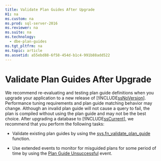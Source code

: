 ```yaml
---
title: Validate Plan Guides After Upgrade
H1: na
ms.custom: na
ms.prod: sql-server-2016
ms.reviewer: na
ms.suite: na
ms.technology: 
  - dbe-plan-guides
ms.tgt_pltfrm: na
ms.topic: article
ms.assetid: a55ebd88-6f58-454d-b1c4-991b88add522
---
```

# Validate Plan Guides After Upgrade
  We recommend re\-evaluating and testing plan guide definitions when you upgrade your application to a new release of [!INCLUDE[ssNoVersion](../../Token/Other/ssNoVersion_md.md)]. Performance tuning requirements and plan guide matching behavior may change. Although an invalid plan guide will not cause a query to fail, the plan is compiled without using the plan guide and may not be the best choice. After upgrading a database to [!INCLUDE[ssCurrent](../../Token/Other/ssCurrent_md.md)], we recommend that you perform the following tasks:  
  
-   Validate existing plan guides by using the [sys.fn\_validate\_plan\_guide](../Topic/sys.fn_validate_plan_guide%20\(Transact-SQL\).md) function.  
  
-   Use extended events to monitor for misguided plans for some period of time by using the [Plan Guide Unsuccessful](../../Topics/TopicNameNotContainA/Plan-Guide-Unsuccessful-Event-Class.md) event.  
  
  